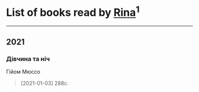 # List of books read by [Rina](https://plus.google.com/u/0/102857111133378678801/)<sup>1</sup>
---

## 2021

### Дівчина та ніч
Гійом Мюссо
> [2021-01-03] 288с.



